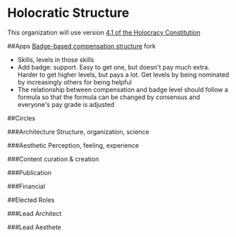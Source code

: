 # Holocratic Structure

This organization will use version [4.1 of the Holocracy Constitution](https://github.com/holacracyone/Holacracy-Constitution)

##Apps
[Badge-based compensation structure](http://www.holacracy.org/badge-based-compensation-app/) fork
- Skills, levels in those skills
- Add badge: support. Easy to get one, but doesn't pay much extra. Harder to get higher levels, but pays a lot. Get levels by being nominated by increasingly others for being helpful
- The relationship between compensation and badge level should follow a formula so that the formula can be changed by consensus and everyone's pay grade is adjusted

##Circles

###Architecture
Structure, organization, science

###Aesthetic
Perception, feeling, experience

###Content curation & creation

###Publication

###Financial

##Elected Roles

###Lead Architect

###Lead Aesthete